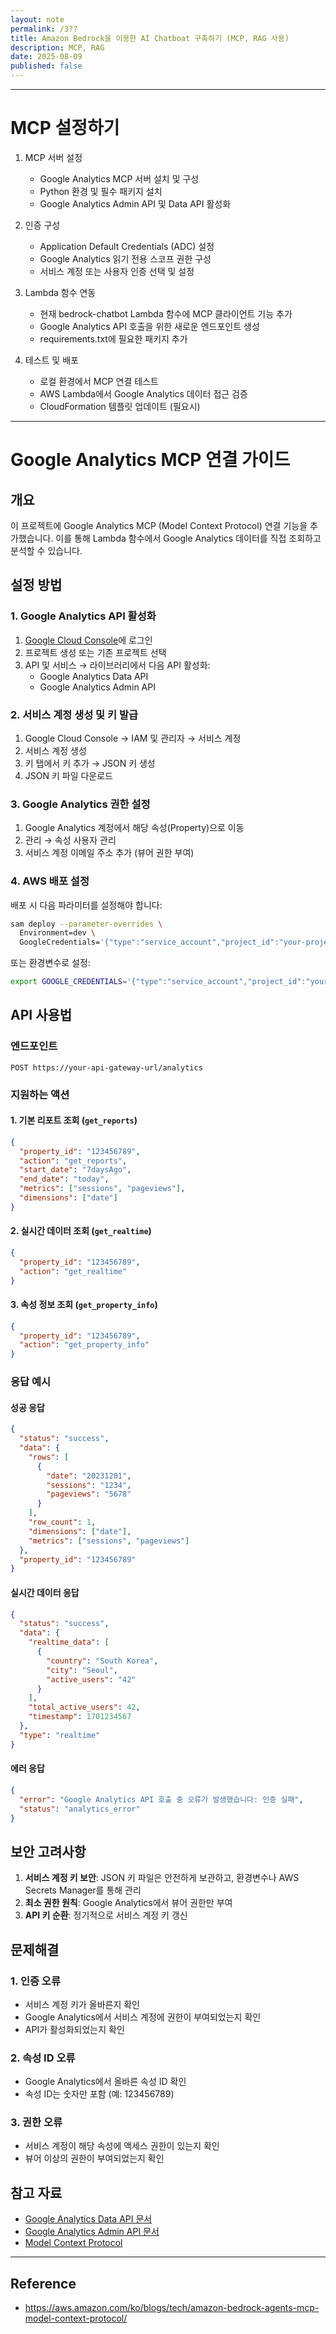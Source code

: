 ```yaml
---
layout: note
permalink: /3??
title: Amazon Bedrock을 이용한 AI Chatboat 구축하기 (MCP, RAG 사용)
description: MCP, RAG
date: 2025-08-09
published: false
---
```
















---


# MCP 설정하기

1. MCP 서버 설정
    - Google Analytics MCP 서버 설치 및 구성
    - Python 환경 및 필수 패키지 설치
    - Google Analytics Admin API 및 Data API 활성화

2. 인증 구성
    - Application Default Credentials (ADC) 설정
    - Google Analytics 읽기 전용 스코프 권한 구성
    - 서비스 계정 또는 사용자 인증 선택 및 설정

3. Lambda 함수 연동
    - 현재 bedrock-chatbot Lambda 함수에 MCP 클라이언트 기능 추가
    - Google Analytics API 호출을 위한 새로운 엔드포인트 생성
    - requirements.txt에 필요한 패키지 추가

4. 테스트 및 배포
    - 로컬 환경에서 MCP 연결 테스트
    - AWS Lambda에서 Google Analytics 데이터 접근 검증
    - CloudFormation 템플릿 업데이트 (필요시)


---


# Google Analytics MCP 연결 가이드

## 개요
이 프로젝트에 Google Analytics MCP (Model Context Protocol) 연결 기능을 추가했습니다. 이를 통해 Lambda 함수에서 Google Analytics 데이터를 직접 조회하고 분석할 수 있습니다.

## 설정 방법

### 1. Google Analytics API 활성화
1. [Google Cloud Console](https://console.cloud.google.com/)에 로그인
2. 프로젝트 생성 또는 기존 프로젝트 선택
3. API 및 서비스 → 라이브러리에서 다음 API 활성화:
   - Google Analytics Data API
   - Google Analytics Admin API

### 2. 서비스 계정 생성 및 키 발급
1. Google Cloud Console → IAM 및 관리자 → 서비스 계정
2. 서비스 계정 생성
3. 키 탭에서 키 추가 → JSON 키 생성
4. JSON 키 파일 다운로드

### 3. Google Analytics 권한 설정
1. Google Analytics 계정에서 해당 속성(Property)으로 이동
2. 관리 → 속성 사용자 관리
3. 서비스 계정 이메일 주소 추가 (뷰어 권한 부여)

### 4. AWS 배포 설정
배포 시 다음 파라미터를 설정해야 합니다:

```bash
sam deploy --parameter-overrides \
  Environment=dev \
  GoogleCredentials='{"type":"service_account","project_id":"your-project-id",...}'
```

또는 환경변수로 설정:
```bash
export GOOGLE_CREDENTIALS='{"type":"service_account","project_id":"your-project-id",...}'
```

## API 사용법

### 엔드포인트
```
POST https://your-api-gateway-url/analytics
```

### 지원하는 액션

#### 1. 기본 리포트 조회 (`get_reports`)
```json
{
  "property_id": "123456789",
  "action": "get_reports",
  "start_date": "7daysAgo",
  "end_date": "today",
  "metrics": ["sessions", "pageviews"],
  "dimensions": ["date"]
}
```

#### 2. 실시간 데이터 조회 (`get_realtime`)
```json
{
  "property_id": "123456789",
  "action": "get_realtime"
}
```

#### 3. 속성 정보 조회 (`get_property_info`)
```json
{
  "property_id": "123456789",
  "action": "get_property_info"
}
```

### 응답 예시

#### 성공 응답
```json
{
  "status": "success",
  "data": {
    "rows": [
      {
        "date": "20231201",
        "sessions": "1234",
        "pageviews": "5678"
      }
    ],
    "row_count": 1,
    "dimensions": ["date"],
    "metrics": ["sessions", "pageviews"]
  },
  "property_id": "123456789"
}
```

#### 실시간 데이터 응답
```json
{
  "status": "success",
  "data": {
    "realtime_data": [
      {
        "country": "South Korea",
        "city": "Seoul",
        "active_users": "42"
      }
    ],
    "total_active_users": 42,
    "timestamp": 1701234567
  },
  "type": "realtime"
}
```

#### 에러 응답
```json
{
  "error": "Google Analytics API 호출 중 오류가 발생했습니다: 인증 실패",
  "status": "analytics_error"
}
```

## 보안 고려사항

1. **서비스 계정 키 보안**: JSON 키 파일은 안전하게 보관하고, 환경변수나 AWS Secrets Manager를 통해 관리
2. **최소 권한 원칙**: Google Analytics에서 뷰어 권한만 부여
3. **API 키 순환**: 정기적으로 서비스 계정 키 갱신

## 문제해결

### 1. 인증 오류
- 서비스 계정 키가 올바른지 확인
- Google Analytics에서 서비스 계정에 권한이 부여되었는지 확인
- API가 활성화되었는지 확인

### 2. 속성 ID 오류
- Google Analytics에서 올바른 속성 ID 확인
- 속성 ID는 숫자만 포함 (예: 123456789)

### 3. 권한 오류
- 서비스 계정이 해당 속성에 액세스 권한이 있는지 확인
- 뷰어 이상의 권한이 부여되었는지 확인

## 참고 자료

- [Google Analytics Data API 문서](https://developers.google.com/analytics/devguides/reporting/data/v1)
- [Google Analytics Admin API 문서](https://developers.google.com/analytics/devguides/config/admin/v1)
- [Model Context Protocol](https://modelcontextprotocol.io/)












---


## Reference

- <https://aws.amazon.com/ko/blogs/tech/amazon-bedrock-agents-mcp-model-context-protocol/>


